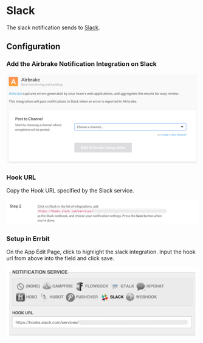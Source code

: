 ---
---
# Slack

The slack notification sends to [Slack](https://www.slack.com/).

## Configuration

### Add the Airbrake Notification Integration on Slack

![Airbrake Notification](airbrake_notification.png)

### Hook URL

Copy the Hook URL specified by the Slack service.

![Hook URL](hook_url.png)

### Setup in Errbit

On the App Edit Page, click to highlight the slack integration.
Input the hook url from above into the field and click save.

![Errbit Notification Setup](errbit_notification.png)